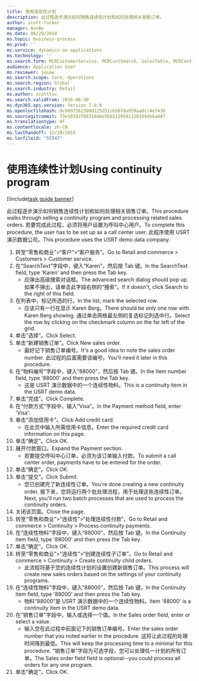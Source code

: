 ```yaml
---
title: 使用连续性计划
description: 此过程逐步演示如何销售连续性计划和如何处理相关销售订单。
author: scott-tucker
manager: AnnBe
ms.date: 08/29/2018
ms.topic: business-process
ms.prod: ''
ms.service: dynamics-ax-applications
ms.technology: ''
ms.search.form: MCRCustomerService, MCRCustSearch, SalesTable, MCRContinuityCustInfo, MCRCustPaymLookup, CreditCardTokenization, CreditCardLookup, MCRSalesOrderRecap
audience: Application User
ms.reviewer: josaw
ms.search.scope: Core, Operations
ms.search.region: Global
ms.search.industry: Retail
ms.author: scotttuc
ms.search.validFrom: 2016-06-30
ms.dyn365.ops.version: Version 7.0.0
ms.openlocfilehash: 0c8097562309d125d51cb56f0a959aadcc4ef430
ms.sourcegitcommit: 73e10192fb6318dee5bb1129591120199de6a487
ms.translationtype: HT
ms.contentlocale: zh-CN
ms.lasthandoff: 12/20/2018
ms.locfileid: "55547"
---
```

# <a name="using-continuity-program"></a><span data-ttu-id="1f972-103">使用连续性计划</span><span class="sxs-lookup"><span data-stu-id="1f972-103">Using continuity program</span></span>

[!include[task guide banner](../includes/task-guide-banner.md)]

<span data-ttu-id="1f972-104">此过程逐步演示如何销售连续性计划和如何处理相关销售订单。</span><span class="sxs-lookup"><span data-stu-id="1f972-104">This procedure walks through selling a continuity program and processing related sales orders.</span></span> <span data-ttu-id="1f972-105">若要完成此过程，必须将用户设置为呼叫中心用户。</span><span class="sxs-lookup"><span data-stu-id="1f972-105">To complete this procedure, the user has to be set up as a call center user.</span></span> <span data-ttu-id="1f972-106">此程序使用 USRT 演示数据公司。</span><span class="sxs-lookup"><span data-stu-id="1f972-106">This procedure uses the USRT demo data company.</span></span>

1. <span data-ttu-id="1f972-107">转至“零售和商业”>“客户”>“客户服务”。</span><span class="sxs-lookup"><span data-stu-id="1f972-107">Go to Retail and commerce > Customers > Customer service.</span></span>
2. <span data-ttu-id="1f972-108">在“SearchText”字段中，键入“Karen”，然后按 Tab 键。</span><span class="sxs-lookup"><span data-stu-id="1f972-108">In the SearchText field, type 'Karen' and then press the Tab key.</span></span>
    * <span data-ttu-id="1f972-109">应弹出高级搜索对话框。</span><span class="sxs-lookup"><span data-stu-id="1f972-109">The advanced search dialog should pop up.</span></span> <span data-ttu-id="1f972-110">如果不弹出，请单击此字段右侧的“搜索”。</span><span class="sxs-lookup"><span data-stu-id="1f972-110">If it doesn't, click Search to the right of this field.</span></span>  
3. <span data-ttu-id="1f972-111">在列表中，标记所选的行。</span><span class="sxs-lookup"><span data-stu-id="1f972-111">In the list, mark the selected row.</span></span>
    * <span data-ttu-id="1f972-112">应该只有一行在显示 Karen Berg。</span><span class="sxs-lookup"><span data-stu-id="1f972-112">There should be only one row with Karen Berg showing.</span></span> <span data-ttu-id="1f972-113">通过单击网格最左侧的复选标记列选中行。</span><span class="sxs-lookup"><span data-stu-id="1f972-113">Select the row by clicking on the checkmark column on the far left of the grid.</span></span>  
4. <span data-ttu-id="1f972-114">单击“选择”。</span><span class="sxs-lookup"><span data-stu-id="1f972-114">Click Select.</span></span>
5. <span data-ttu-id="1f972-115">单击“新建销售订单”。</span><span class="sxs-lookup"><span data-stu-id="1f972-115">Click New sales order.</span></span>
    * <span data-ttu-id="1f972-116">最好记下销售订单编号。</span><span class="sxs-lookup"><span data-stu-id="1f972-116">It's a good idea to note the sales order number.</span></span> <span data-ttu-id="1f972-117">此过程的后面需要该编号。</span><span class="sxs-lookup"><span data-stu-id="1f972-117">You'll need it later in this procedure.</span></span>  
6. <span data-ttu-id="1f972-118">在“物料编号”字段中，键入“88000”，然后按 Tab 键。</span><span class="sxs-lookup"><span data-stu-id="1f972-118">In the Item number field, type '88000' and then press the Tab key.</span></span>
    * <span data-ttu-id="1f972-119">这是 USRT 演示数据中的一个连续性物料。</span><span class="sxs-lookup"><span data-stu-id="1f972-119">This is a continuity item in the USRT demo data.</span></span>  
7. <span data-ttu-id="1f972-120">单击“完成”。</span><span class="sxs-lookup"><span data-stu-id="1f972-120">Click Complete.</span></span>
8. <span data-ttu-id="1f972-121">在“付款方式”字段中，输入“Visa”。</span><span class="sxs-lookup"><span data-stu-id="1f972-121">In the Payment method field, enter 'Visa'.</span></span>
9. <span data-ttu-id="1f972-122">单击“添加信用卡”。</span><span class="sxs-lookup"><span data-stu-id="1f972-122">Click Add credit card.</span></span>
    * <span data-ttu-id="1f972-123">在此页中输入所需信用卡信息。</span><span class="sxs-lookup"><span data-stu-id="1f972-123">Enter the required credit card information on this page.</span></span>  
10. <span data-ttu-id="1f972-124">单击“确定”。</span><span class="sxs-lookup"><span data-stu-id="1f972-124">Click OK.</span></span>
11. <span data-ttu-id="1f972-125">展开付款窗口。</span><span class="sxs-lookup"><span data-stu-id="1f972-125">Expand the Payment section.</span></span>
    * <span data-ttu-id="1f972-126">若要提交呼叫中心订单，必须为该订单输入付款。</span><span class="sxs-lookup"><span data-stu-id="1f972-126">To submit a call center order, payments have to be entered for the order.</span></span>  
12. <span data-ttu-id="1f972-127">单击“确定”。</span><span class="sxs-lookup"><span data-stu-id="1f972-127">Click OK.</span></span>
13. <span data-ttu-id="1f972-128">单击“提交”。</span><span class="sxs-lookup"><span data-stu-id="1f972-128">Click Submit.</span></span>
    * <span data-ttu-id="1f972-129">您已创建完了新连续性订单。</span><span class="sxs-lookup"><span data-stu-id="1f972-129">You're done creating a new continuity order.</span></span> <span data-ttu-id="1f972-130">接下来，您将运行两个批处理流程，用于处理这些连续性订单。</span><span class="sxs-lookup"><span data-stu-id="1f972-130">Next, you'll run two batch processes that are used to process the continuity orders.</span></span>  
14. <span data-ttu-id="1f972-131">关闭该页面。</span><span class="sxs-lookup"><span data-stu-id="1f972-131">Close the page.</span></span>
15. <span data-ttu-id="1f972-132">转至“零售和商业”>"连续性">“处理连续性付款”。</span><span class="sxs-lookup"><span data-stu-id="1f972-132">Go to Retail and commerce > Continuity > Process continuity payments.</span></span>
16. <span data-ttu-id="1f972-133">在“连续性物料”字段中，键入“88000”，然后按 Tab 键。</span><span class="sxs-lookup"><span data-stu-id="1f972-133">In the Continuity item field, type '88000' and then press the Tab key.</span></span>
17. <span data-ttu-id="1f972-134">单击“确定”。</span><span class="sxs-lookup"><span data-stu-id="1f972-134">Click OK.</span></span>
18. <span data-ttu-id="1f972-135">转至“零售和商业”>"连续性">“创建连续性子订单”。</span><span class="sxs-lookup"><span data-stu-id="1f972-135">Go to Retail and commerce > Continuity > Create continuity child orders.</span></span>
    * <span data-ttu-id="1f972-136">此流程将基于您的连续性计划的设置创建新销售订单。</span><span class="sxs-lookup"><span data-stu-id="1f972-136">This process will create new sales orders based on the settings of your continuity programs.</span></span>  
19. <span data-ttu-id="1f972-137">在“连续性物料”字段中，键入“88000”，然后按 Tab 键。</span><span class="sxs-lookup"><span data-stu-id="1f972-137">In the Continuity item field, type '88000' and then press the Tab key.</span></span>
    * <span data-ttu-id="1f972-138">物料“88000”是 USRT 演示数据中的一个连续性物料。</span><span class="sxs-lookup"><span data-stu-id="1f972-138">Item '88000' is a continuity item in the USRT demo data.</span></span>  
20. <span data-ttu-id="1f972-139">在“销售订单”字段中，输入或选择一个值。</span><span class="sxs-lookup"><span data-stu-id="1f972-139">In the Sales order field, enter or select a value.</span></span>
    * <span data-ttu-id="1f972-140">输入您在此过程中前面记下的销售订单编号。</span><span class="sxs-lookup"><span data-stu-id="1f972-140">Enter the sales order number that you noted earlier in the procedure.</span></span> <span data-ttu-id="1f972-141">这将让此过程的处理时间降到最低。</span><span class="sxs-lookup"><span data-stu-id="1f972-141">This will keep the processing time to a minimal for this procedure.</span></span> <span data-ttu-id="1f972-142">“销售订单”字段为可选字段，您可以处理任一计划的所有订单。</span><span class="sxs-lookup"><span data-stu-id="1f972-142">The Sales order field field is optional--you could process all orders for any one program.</span></span>  
21. <span data-ttu-id="1f972-143">单击“确定”。</span><span class="sxs-lookup"><span data-stu-id="1f972-143">Click OK.</span></span>

